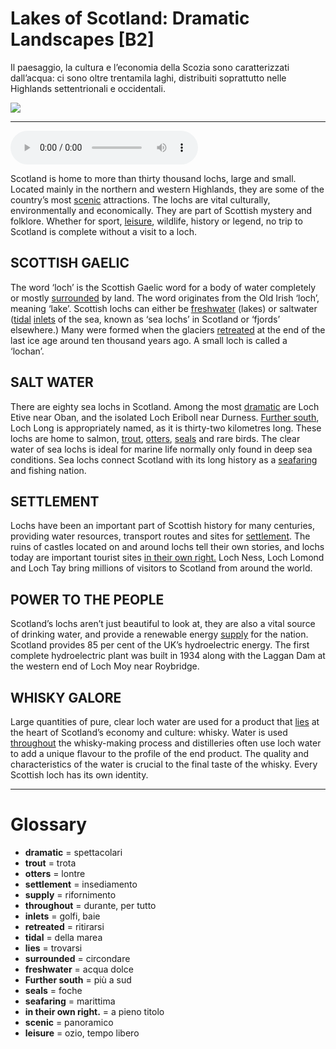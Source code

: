 # Lakes of Scotland: Dramatic Landscapes   [B2]

Il paesaggio, la cultura e l’economia della Scozia sono caratterizzati dall’acqua: ci sono oltre trentamila laghi, distribuiti soprattutto nelle Highlands settentrionali e occidentali.

![](Lakes%20of%20Scotland%20Dramatic%20Landscapes.jpg)

--------------

<div>
<audio controls autoplay>
    <source src="https:/raw.githubusercontent.com/dartie/speakup/main/2024-04/Lakes%20of%20Scotland%20Dramatic%20Landscapes.mp3" type="audio/mpeg">
</audio>
</div>


Scotland is home to more than thirty thousand lochs, large and small. Located mainly in the northern and western Highlands, they are some of the country’s most [scenic](## "panoramico") attractions. The lochs are vital culturally, environmentally and economically. They are part of Scottish mystery and folklore. Whether for sport, [leisure](## "ozio, tempo libero"), wildlife, history or legend, no trip to Scotland is complete without a visit to a loch.

## SCOTTISH GAELIC
The word ‘loch’ is the Scottish Gaelic word for a body of water completely or mostly [surrounded](## "circondare") by land. The word originates from the Old Irish ‘loch’, meaning ‘lake’. Scottish lochs can either be [freshwater](## "acqua dolce") (lakes) or saltwater ([tidal](## "della marea") [inlets](## "golfi, baie") of the sea, known as ‘sea lochs’ in Scotland or ‘fjords’ elsewhere.) Many were formed when the glaciers [retreated](## "ritirarsi") at the end of the last ice age around ten thousand years ago. A small loch is called a ‘lochan’. 

## SALT WATER
There are eighty sea lochs in Scotland. Among the most [dramatic](## "spettacolari") are Loch Etive near Oban, and the isolated Loch Eriboll near Durness. [Further south](## "più a sud"), Loch Long is appropriately named, as it is thirty-two kilometres long. These lochs are home to salmon, [trout](## "trota"), [otters](## "lontre"), [seals](## "foche") and rare birds. The clear water of sea lochs is ideal for marine life normally only found in deep sea conditions. Sea lochs connect Scotland with its long history as a [seafaring](## "marittima") and fishing nation. 

## SETTLEMENT
Lochs have been an important part of Scottish history for many centuries, providing water resources, transport routes and sites for [settlement](## "insediamento"). The ruins of castles located on and around lochs tell their own stories, and lochs today are important tourist sites [in their own right.](## "a pieno titolo") Loch Ness, Loch Lomond and Loch Tay bring millions of visitors to Scotland from around the world.

## POWER TO THE PEOPLE
Scotland’s lochs aren’t just beautiful to look at, they are also a vital source of drinking water, and provide a renewable energy [supply](## "rifornimento") for the nation. Scotland provides 85 per cent of the UK’s hydroelectric energy. The first complete hydroelectric plant was built in 1934 along with the Laggan Dam at the western end of Loch Moy near Roybridge.

## WHISKY GALORE
Large quantities of pure, clear loch water are used for a product that [lies](## "trovarsi") at the heart of Scotland’s economy and culture: whisky. Water is used [throughout](## "durante, per tutto") the whisky-making process and distilleries often use loch water to add a unique flavour to the profile of the end product. The quality and characteristics of the water is crucial to the final taste of the whisky. Every Scottish loch has its own identity.  

--------------

<div style = "display:block; clear:both; page-break-after:always;"></div>

# Glossary
* **dramatic** = spettacolari
* **trout** = trota
* **otters** = lontre
* **settlement** = insediamento
* **supply** = rifornimento
* **throughout** = durante, per tutto
* **inlets** = golfi, baie
* **retreated** = ritirarsi
* **tidal** = della marea
* **lies** = trovarsi
* **surrounded** = circondare
* **freshwater** = acqua dolce
* **Further south** = più a sud
* **seals** = foche
* **seafaring** = marittima
* **in their own right.** = a pieno titolo
* **scenic** = panoramico
* **leisure** = ozio, tempo libero
